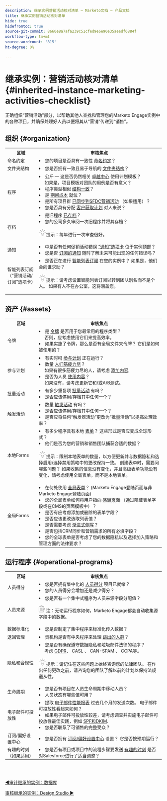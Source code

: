 ```yaml
---
description: 继承实例营销活动核对清单 — Marketo文档 — 产品文档
title: 继承实例营销活动核对清单
hide: true
hidefromtoc: true
source-git-commit: 8660e8a7afa239c51cfed9e6e90e35aeedf6884f
workflow-type: tm+mt
source-wordcount: '815'
ht-degree: 0%

---
```


# 继承实例：营销活动核对清单 {#inherited-instance-marketing-activities-checklist}

正确组织“营销活动”部分，以帮助其他人查找和管理您的Marketo Engage实例中的各种项目，并确保处理好人员以便将其从“营销”传递到“销售”。

## 组织 {#organization}

<table style="table-layout:auto"> 
 <tbody> 
  <tr> 
   <th style="width:20%">区域</th> 
   <th>审核焦点</th>
  </tr> 
  <tr> 
   <td>命名约定</td> 
   <td><li>您的项目是否具有一致性 <a href="/help/marketo/product-docs/core-marketo-concepts/programs/working-with-programs/best-practice-how-to-organize-your-programs.md#naming-schemes" target="_blank">命名约定</a>？</li></td>
  </tr>
  <tr> 
   <td>文件夹结构</td> 
   <td><li>您是否拥有一致且易于导航的 <a href="/help/marketo/product-docs/core-marketo-concepts/programs/working-with-programs/best-practice-how-to-organize-your-programs.md#folders" target="_blank">文件夹结构</a>？</li></td>
  </tr>
  <tr> 
   <td>程序</td> 
   <td><li>公斤 — 这是否仍然相关 <a href="https://business.adobe.com/blog/perspectives/center-of-excellence-top-10-questions-to-ask-yourself" target="_blank">卓越中心</a> 使用计划模板？ 
   <br/>     如果是，项目模板对团队的用例是否有意义？</li>
<li>程序类型相似 <a href="/help/marketo/product-docs/core-marketo-concepts/programs/working-with-programs/best-practice-how-to-organize-your-programs.md" target="_blank">结构一致</a>？</li>
<li>是 <a href="/help/marketo/product-docs/core-marketo-concepts/programs/working-with-programs/understanding-period-costs.md" target="_blank">期间成本</a> 就位？</li>
<li>是所有项目群 <a href="/help/marketo/product-docs/crm-sync/salesforce-sync/sfdc-sync-details/how-to-match-program-statuses-and-salesforce-campaign-statuses-prior-to-sync.md" target="_blank">已同步到SFDC营销活动</a> （如果适用）？</li>
<li>您是否具有分配 <a href="/help/marketo/product-docs/core-marketo-concepts/programs/creating-programs/understanding-program-membership.md#acquisition-program" target="_blank">客户获取计划</a> 对人来说？</li></td>
  </tr>
  <tr> 
   <td>存档</td> 
   <td><li>是旧程序 <a href="/help/marketo/product-docs/core-marketo-concepts/miscellaneous/understanding-folders.md#archive-a-folder" target="_blank">已存档</a>？</li>
<li>您的公司多久审阅一次旧程序并将其存档？</li>
<p><img src="assets/tip-icon.png" alt="提示图标">提示：每年进行一次审查很好。</td>
  </tr>
  <tr> 
   <td>通知</td> 
   <td><li>中是否有任何促销活动错误 <a href="/help/marketo/product-docs/core-marketo-concepts/miscellaneous/understanding-notifications/notification-types.md" target="_blank">“通知”选项卡</a> 位于实例顶部？</li>
<li>您是否 <a href="/help/marketo/product-docs/core-marketo-concepts/miscellaneous/understanding-notifications.md#subscribe-to-notifications" target="_blank">订阅的通知</a> 随时了解未来可能出现的任何错误吗？</li></td>
  </tr>
  <tr> 
   <td>智能列表订阅 
   <br/>（“营销活动/订阅”选项卡）</td> 
   <td><li>是否正在进行 <a href="/help/marketo/product-docs/reporting/basic-reporting/report-subscriptions/subscribe-to-a-smart-list.md" target="_blank">智能列表订阅</a> 在您的实例中？ 如果是，他们会向谁求助？</li>
<p><img src="assets/tip-icon.png" alt="提示图标">提示：请考虑设置智能列表订阅以转到团队别名而不是个人。 如果有人不在办公室，这将涵盖您。</td>
  </tr>
 </tbody> 
</table>

## 资产 {#assets}

<table style="table-layout:auto"> 
 <tbody> 
  <tr> 
   <th style="width:20%">区域</th> 
   <th>审核焦点</th>
  </tr> 
  <tr> 
   <td>令牌</td> 
   <td><li>是 <a href="/help/marketo/product-docs/core-marketo-concepts/programs/tokens/understanding-my-tokens-in-a-program.md" target="_blank">令牌</a> 是否用于您最常用的程序类型？ 
   <br/>     否则，应考虑使用它们来提高效率。</li>
<li>如果实施了令牌，那么是否有全局文件夹令牌？ 它们是如何被使用的？</li></td>
  </tr>
  <tr> 
   <td>参与计划</td> 
   <td><li>有实时吗 <a href="/help/marketo/product-docs/email-marketing/drip-nurturing/creating-an-engagement-program/understanding-engagement-programs.md" target="_blank">参与计划</a> 正在运行？</li>
<li>数量 <a href="/help/marketo/product-docs/email-marketing/drip-nurturing/using-engagement-programs/people-who-have-exhausted-content.md" target="_blank">人们筋疲力尽</a>？ 
<br/>     如果有很多筋疲力尽的人，请考虑 <a href="/help/marketo/product-docs/email-marketing/drip-nurturing/creating-an-engagement-program/add-content-to-a-stream.md" target="_blank">添加内容</a>.</li>
<li>是否为人员 <a href="/help/marketo/product-docs/email-marketing/drip-nurturing/reports-and-notifications/engagement-stream-performance-report.md" target="_blank">使用内容</a>？ 
<br/>     如果没有，请考虑更新它和/或A/B测试。</li></td>
  </tr>
  <tr> 
   <td>批量活动</td> 
   <td><li>有多少重复项 <a href="/help/marketo/product-docs/core-marketo-concepts/smart-campaigns/creating-a-smart-campaign/understanding-batch-and-trigger-smart-campaigns.md#batch-campaign" target="_blank">批量活动</a> 有吗？</li>
<li>是否应该停用/存档其中任何一个？</li></td>
  </tr>
   <tr> 
   <td>触发活动</td> 
   <td><li>数量 <a href="/help/marketo/product-docs/core-marketo-concepts/smart-campaigns/creating-a-smart-campaign/understanding-batch-and-trigger-smart-campaigns.md#trigger-campaign" target="_blank">触发活动</a> 有吗？</li>
<li>是否应该停用/存档其中任何一个？</li>
<li>是否应将任何“触发器活动”更改为“批量活动”以提高处理效率？</li></td>
  </tr>
  <tr>
   <td>本地Forms</td> 
   <td><li>有多少程序具有本地 <a href="/help/marketo/product-docs/demand-generation/forms/creating-a-form/create-a-form.md" target="_blank">表单</a>？ 这些形式是否应变成全球形式？</li>
<li>他们是否为您的营销和销售团队捕获合适的数据？</li>
<p><img src="assets/tip-icon.png" alt="提示图标">提示：限制本地表单的数量，以方便更新并与数据隐私和选择启用/选择禁用策略中的更改保持一致。 创建表单时，需要问哪些问题？ 如果收集的信息没有变化，并且高级表单功能没有变化，请考虑使用全局表单，而不是本地表单。</td>
  </tr>
  <tr> 
   <td>全局Forms</td> 
   <td><li>在何处使用 <a href="/help/marketo/product-docs/administration/settings/global-form-validation-rules.md" target="_blank">全局表单</a>？ (Marketo Engage登陆页面与非Marketo Engage登陆页面)</li>
<li>您的全局表单如何将用户指向 <a href="/help/marketo/product-docs/demand-generation/forms/creating-a-form/set-a-form-thank-you-page.md" target="_blank">感谢页面</a> （通过隐藏表单字段或在CMS的页面模板中）？</li>
<li>是否有应考虑添加或删除的表单字段？</li>
<li>是否应该更改选取列表值？</li>
<li>是否需要考虑 <a href="/help/marketo/product-docs/demand-generation/forms/form-actions/configure-form-progressive-profiling.md" target="_blank">渐进式侧写</a>？</li>
<li>是否包括CRM同步和营销需求的所有必填字段？</li>
<li>您的全球表单是否考虑了您的数据隐私以及选择加入策略和管理方面的法律要求？</li></td>
  </tr>
 </tbody> 
</table>

## 运行程序 {#operational-programs}

<table style="table-layout:auto"> 
 <tbody> 
  <tr> 
   <th style="width:20%">区域</th> 
   <th>审核焦点</th>
  </tr> 
  <tr> 
   <td>人员得分</td> 
   <td><li>您是否拥有集中化的 <a href="/help/marketo/getting-started/quick-wins/simple-scoring.md" target="_blank">人员得分</a> 项目已就绪？</li>
<li>您的人员得分会增加还是减少得分？</li></td>
  </tr>
  <tr> 
   <td>人员来源</td> 
   <td><li>您是否有一个集中式程序为人员来源字段分配值？</li>
<p><img src="assets/note-icon.png" alt="注释图标"> 注：无论运行程序如何，Marketo Engage都会自动收集源字段中的数据。</td>
  </tr>
  <tr> 
   <td>数据标准化</td> 
   <td><li>您是否制定了集中程序来标准化传入数据？</li></td>
  </tr>
  <tr> 
   <td>退回管理</td> 
   <td><li>贵机构是否有中央程序来处理 <a href="https://nation.marketo.com/t5/product-blogs/data-management-best-practices-resources-for-managing-bounces/ba-p/243512" target="_blank">跳出的人群</a>？</li></td>
  </tr>
  <tr> 
   <td>隐私和合规性</td> 
   <td><li>您是否有确保遵守数据隐私和垃圾邮件法律的程序？ 
   <br/>     考虑 <a href="https://business.adobe.com/resources/ebooks/the-gdpr-and-the-marketer.html" target="_blank">GDPR</a>、 CASL 、 CAN-SPAM 、 CCPA等。</li>
<p><img src="assets/tip-icon.png" alt="提示图标">提示：请记住在这些问题上始终咨询您的法律团队。 在作出任何更改之前，请咨询您的团队了解以前的计划以保持法规遵从性。</td>
  </tr>
  <tr> 
   <td>生命周期</td> 
   <td><li>您是否有项目在人员生命周期中移动人员？</li>
<li>人员状态有哪些值可用？</li></td>
  </tr>
  <tr> 
   <td>电子邮件可投放性</td> 
   <td><li>提取 <a href="/help/marketo/product-docs/email-marketing/email-programs/email-program-data/email-performance-report.md" target="_blank">电子邮件性能报表</a> 过去几个月的发送次数。 电子邮件可投放性看起来如何？</li>
<li>如果电子邮件可投放性较差，请考虑调查并实施电子邮件可投放性最佳实践，例如 <a href="/help/marketo/product-docs/email-marketing/deliverability/set-up-spf-and-dkim-for-your-email-deliverability.md" target="_blank">SPF和DKIM</a>.</li>
<li>您是否联系了可销售的完整受众？</li></td>
  </tr>
  <tr> 
   <td>订阅/偏好设置中心</td> 
   <td><li>您是否拥有 <a href="https://experienceleague.adobe.com/docs/marketo-learn/tutorials/lead-and-data-management/subscription-center-watch.html" target="_blank">订阅/偏好设置中心</a> 设置？ 它是否按预期运行？</li></td>
  </tr>
  <tr> 
   <td>有趣的时刻（如果适用）</td> 
   <td><li>您是否有项目或项目中的流程步骤要发送 <a href="/help/marketo/product-docs/marketo-sales-insight/msi-for-salesforce/features/tabs-in-the-msi-panel/interesting-moments/interesting-moments-overview.md" target="_blank">有趣的时刻</a> 是否对Salesforce进行了适当调整？</li></td>
  </tr>
 </tbody> 
</table>

<br> 

[◄审计继承的实例：数据库](/help/marketo/getting-started/inheriting-a-marketo-instance/new-inherit-doc-2.md)

[审核继承的实例：Design Studio ►](/help/marketo/getting-started/inheriting-a-marketo-instance/new-inherit-doc-4.md)
